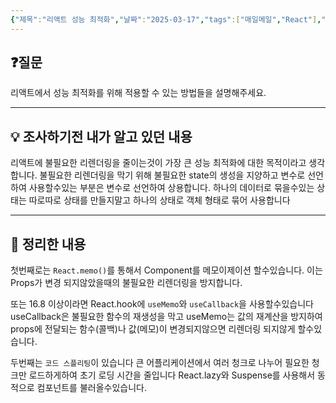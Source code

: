 ```yaml
---
{"제목":"리액트 성능 최적화","날짜":"2025-03-17","tags":["매일메일","React"],"dg-publish":true,"permalink":"/매일메일/25년3월/리액트 성능 최적화/","dgPassFrontmatter":true,"created":"2025-03-31T01:15:40.603+09:00","updated":"2025-05-08T04:16:00.177+09:00"}
---
```


## ❓질문

리액트에서 성능 최적화를 위해 적용할 수 있는 방법들을 설명해주세요.

---
## 💡 조사하기전 내가 알고 있던 내용

리액트에 불필요한 리렌더링을 줄이는것이 가장 큰 성능 최적화에 대한 목적이라고 생각합니다.
불필요한 리렌더링을 막기 위해 불필요한 state의 생성을 지양하고 변수로 선언하여 사용할수있는 부분은 변수로 선언하여 상용합니다.
하나의 데이터로 묶을수있는 상태는 따로따로 상태를 만들지말고 하나의 상태로 객체 형태로 묶어 사용합니다

---
## 🏫 정리한 내용

첫번째로는 `React.memo()`를 통해서 Component를 메모이제이션 할수있습니다. 이는 Props가 변경 되지않았을때의 불필요한 리렌더링을 방지합니다.

또는 16.8 이상이라면 React.hook에 `useMemo`와 `useCallback`을 사용할수있습니다
useCallback은 불필요한 함수의 재생성을 막고 useMemo는 값의 재계산을 방지하여
props에 전달되는 함수(콜백)나 값(메모)이 변경되지않으면 리렌더링 되지않게 할수있습니다.

두번째는 `코드 스플리팅`이 있습니다 큰 어플리케이션에서 여러 청크로 나누어 필요한 청크만 로드하게하여 초기 로딩 시간을 줄입니다 React.lazy와 Suspense를 사용해서 동적으로 컴포넌트를 불러올수있습니다.